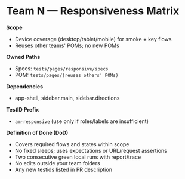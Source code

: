 # Team N — Responsiveness Matrix

**Scope**

- Device coverage (desktop/tablet/mobile) for smoke + key flows
- Reuses other teams' POMs; no new POMs

**Owned Paths**

- Specs: `tests/pages/responsive/specs`
- POM: `tests/pages/(reuses others' POMs)`

**Dependencies**

- app-shell, sidebar.main, sidebar.directions

**TestID Prefix**

- `am-responsive` (use only if roles/labels are insufficient)

**Definition of Done (DoD)**

- Covers required flows and states within scope
- No fixed sleeps; uses expectations or URL/request assertions
- Two consecutive green local runs with report/trace
- No edits outside your team folders
- Any new testids listed in PR description
